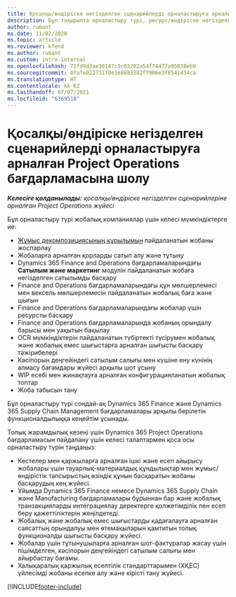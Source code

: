 ```yaml
---
title: Қосалқы/өндіріске негізделген сценарийлерді орналастыруға арналған Project Operations бағдарламасына шолу
description: Бұл тақырыпта орналастыру түрі, ресурс/өндіріске негізделген сценарийлерге арналған Project Operations жүйесі туралы ақпарат беріледі.
author: rumant
ms.date: 11/02/2020
ms.topic: article
ms.reviewer: kfend
ms.author: rumant
ms.custom: intro-internal
ms.openlocfilehash: 71fd9d3ae30147c3c03202a54f74477a95838eb9
ms.sourcegitcommit: 0fafe022731f0e1e8693382ff906e3f8541d34ca
ms.translationtype: HT
ms.contentlocale: kk-KZ
ms.lasthandoff: 07/07/2021
ms.locfileid: "6369518"
---
```

# <a name="project-operations-for-stockedproduction-based-scenarios-deployment-overview"></a>Қосалқы/өндіріске негізделген сценарийлерді орналастыруға арналған Project Operations бағдарламасына шолу

_**Келесіге қолданылады:** қосалқы/өндіріске негізделген сценарийлеріне арналған Project Operations жүйесі_


Бұл орналастыру түрі жобалық компаниялар үшін келесі мүмкіндіктерге ие:

- [Жұмыс декомпозициясының құрылымын](work-breakdown-structures.md) пайдаланатын жобаны жоспарлау
- Жобаларға арналған қорларды сатып алу және тұтыну
- Dynamics 365 Finance and Operations бағдарламаларындағы **Сатылым және маркетинг** модулін пайдаланатын жобаға негізделген сатылымды басқару
- Finance and Operations бағдарламаларындағы құн мөлшерлемесі мен вексель мөлшерлемесін пайдаланатын жобалық баға және шығын
- Finance and Operations бағдарламаларындағы жобалар үшін ресурсты басқару
- Finance and Operations бағдарламаларында жобаның орындалу барысы мен уақытын бақылау
- OCR мүмкіндіктерін пайдаланатын түбіртекті түсірумен жобалық және жобалық емес шығыстарға арналған шығысты басқару тәжірибелері
- Кәсіпорын деңгейіндегі сатылым салығы мен күшіне ену күнінің алмасу бағамдары жүйесі арқылы шот ұсыну
- WIP есебі мен жинақтауға арналған конфигурацияланатын жобалық топтар
- Жоба табысын тану

Бұл орналастыру түрі сондай-ақ Dynamics 365 Finance және Dynamics 365 Supply Chain Management бағдарламалары арқылы берілетін функционалдылыққа кеңейтім ұсынады.

Толық жарамдылық кезеңі үшін Dynamics 365 Project Operations бағдарламасын пайдалану үшін келесі талаптармен қоса осы орналастыру түрін таңдаңыз:

- Кестелер мен қаржыларға арналған ішкі және есеп айырысу жобалары үшін тауарлық-материалдық құндылықтар мен жұмыс/өндірістік тапсырыстың өзіндік құнын басқаратын жобаны басқарудың кең жүйесі.
- Ұйымда Dynamics 365 Finance немесе Dynamics 365 Supply Chain және Manufacturing бағдарламалары бұрыннан бар және жобалық транзакцияларды интеграциялау деректерге қолжетімділік пен есеп беру қажеттіліктерін жеңілдетеді.
- Жобалық және жобалық емес шығыстарды қадағалауға арналған саясаттың орындалуы мен өтемақыларын қамтитын толық функционалды шығысты басқару жүйесі.
- Жобалар үшін тұтынушыларға арналған шот-фактуралар жасау үшін пішімделген, кәсіпорын деңгейіндегі сатылым салығы мен айырбастау бағамы.
- Халықаралық қаржылық есептілік стандарттарымен (ХҚЕС) үйлесімді жобаны есепке алу және кірісті тану жүйесі.



[!INCLUDE[footer-include](../includes/footer-banner.md)]